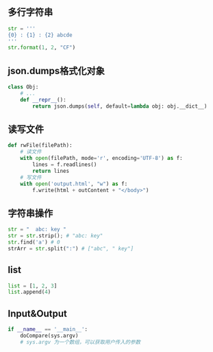 ## 多行字符串
```python
str = '''
{0} : {1} : {2} abcde
'''
str.format(1, 2, "CF")
```

## json.dumps格式化对象
```python
class Obj:
	# ...
	def __repr__():
		return json.dumps(self, default=lambda obj: obj.__dict__)
```
		
## 读写文件
```python
def rwFile(filePath):
	# 读文件
	with open(filePath, mode='r', encoding='UTF-8') as f:
		lines = f.readlines()
		return lines
	# 写文件
	with open('output.html', "w") as f:
		f.write(html + outContent + "</body>")		
```
		
## 字符串操作
```python
str = "  abc: key "
str = str.strip(); # "abc: key"
str.find('a') # 0
strArr = str.split(":") # ["abc", " key"]
```

## list
```python
list = [1, 2, 3]
list.append(4)
```

## Input&Output
```python
if __name__ == '__main__':
	doCompare(sys.argv)
	# sys.argv 为一个数组，可以获取用户传入的参数
```
